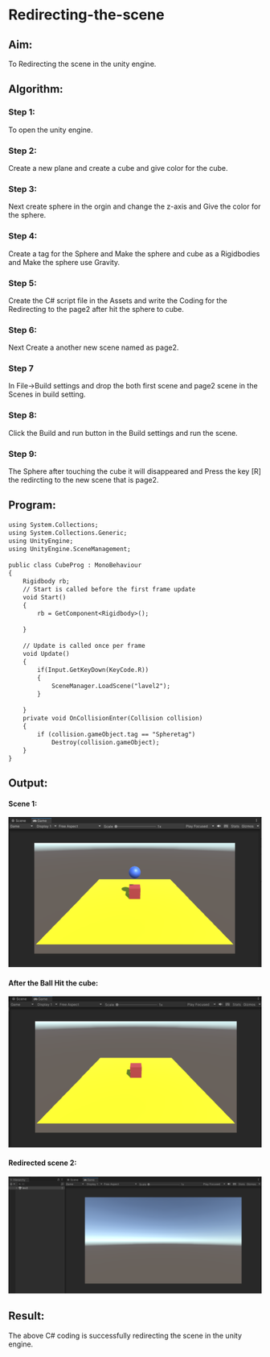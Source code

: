 # Redirecting-the-scene

## Aim:
To Redirecting the scene in the unity engine.


## Algorithm:
### Step 1:
To open the unity engine.

### Step 2:
Create a new plane and create a cube and give color for the cube.

### Step 3:
Next create sphere in the orgin and change the z-axis and Give the color for the sphere.

### Step 4:
Create a tag for the Sphere and Make the sphere and cube as a Rigidbodies and Make the sphere use Gravity.

### Step 5:
Create the C# script file in the Assets and write the Coding for the Redirecting to the page2 after hit the sphere to cube.

### Step 6:
Next Create a another new scene named as page2.

### Step 7
In File->Build settings and drop the both first scene and page2 scene in the Scenes in build setting.

### Step 8:
Click the Build and run button in the Build settings and run the scene.

### Step 9:
The Sphere after touching the cube it will disappeared and Press the key [R] the redircting to the new scene that is page2.

## Program:
```
using System.Collections;
using System.Collections.Generic;
using UnityEngine;
using UnityEngine.SceneManagement;

public class CubeProg : MonoBehaviour
{
    Rigidbody rb;
    // Start is called before the first frame update
    void Start()
    {
        rb = GetComponent<Rigidbody>();
        
    }

    // Update is called once per frame
    void Update()
    {
        if(Input.GetKeyDown(KeyCode.R))
        {
            SceneManager.LoadScene("lavel2");
        }
        
    }
    private void OnCollisionEnter(Collision collision)
    {
        if (collision.gameObject.tag == "Spheretag")
            Destroy(collision.gameObject);
    }
}

```
## Output:
#### Scene 1:
![output](s2.png) 
#### After the Ball Hit the cube:
![output](s1.png)
#### Redirected scene 2:
![output](s3.png)

## Result:
The above C# coding is successfully redirecting the scene in the unity engine.
